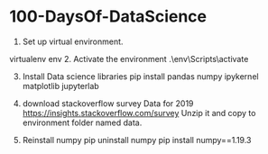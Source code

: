 # 100-DaysOf-DataScience

1. Set up virtual environment.

virtualenv env
2. Activate the environment
 .\env\Scripts\activate

3. Install Data science libraries
pip install pandas numpy ipykernel matplotlib jupyterlab

4. download stackoverflow survey Data for 2019
https://insights.stackoverflow.com/survey
Unzip it and copy to environment folder named data.

5. Reinstall numpy
pip uninstall numpy
pip install numpy==1.19.3
